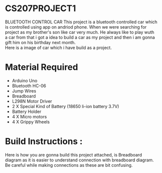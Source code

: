 # CS207PROJECT1
BLUETOOTH CONTROL CAR
This project is a bluetooth controlled car which is controlled using app on andriod phone. When we were searching for project as my brother's son like car very much. He always like to play wuth a car from that i got a idea to build a car as my project and then i am 
gonna gift him on his birthday next month. <br/>
Here is a image of car which i have build as a project. 

# Material Required
- Arduino Uno<br/>
- Bluetooth HC-06<br/>
- Jump Wires<br/>
- Breadboard<br/>
- L298N Motor Driver<br/>
- 2 X Special Kind of Battery (18650 li-ion battery 3.7V)<br/>
- Battery Holder<br/>
- 4 X Micro motors <br/>
- 4 X Grippy Wheels<br/>

# Build Instructions :
Here is how you are gonna build this project attached, is Breadboard diagram as it is easier to understand connection with breadboard diagram.<br/>
Be careful while making connections as these are bit confusing. 
